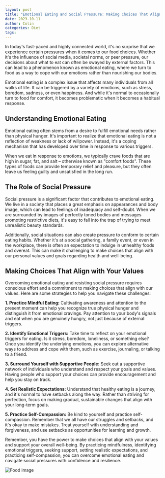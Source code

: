 ```yaml
---
layout: post
title: "Emotional Eating and Social Pressure: Making Choices That Align with Your Values"
date: 2023-10-11
author: Colin
categories: Diet
tags: 
---
```


In today's fast-paced and highly connected world, it's no surprise that we experience certain pressures when it comes to our food choices. Whether it's the influence of social media, societal norms, or peer pressure, our decisions about what to eat can often be swayed by external factors. This can lead to a phenomenon known as emotional eating, where we turn to food as a way to cope with our emotions rather than nourishing our bodies.

Emotional eating is a complex issue that affects many individuals from all walks of life. It can be triggered by a variety of emotions, such as stress, boredom, sadness, or even happiness. And while it's normal to occasionally turn to food for comfort, it becomes problematic when it becomes a habitual response.

## Understanding Emotional Eating

Emotional eating often stems from a desire to fulfill emotional needs rather than physical hunger. It's important to realize that emotional eating is not a reflection of weakness or lack of willpower. Instead, it's a coping mechanism that has developed over time in response to various triggers.

When we eat in response to emotions, we typically crave foods that are high in sugar, fat, and salt – otherwise known as "comfort foods". These types of foods can provide temporary relief and pleasure, but they often leave us feeling guilty and unsatisfied in the long run.

## The Role of Social Pressure

Social pressure is a significant factor that contributes to emotional eating. We live in a society that places a great emphasis on appearances and body image, which can lead to feelings of inadequacy and self-doubt. When we are surrounded by images of perfectly toned bodies and messages promoting restrictive diets, it's easy to fall into the trap of trying to meet unrealistic beauty standards.

Additionally, social situations can also create pressure to conform to certain eating habits. Whether it's at a social gathering, a family event, or even in the workplace, there is often an expectation to indulge in unhealthy foods and overeat. This can make it challenging to make choices that align with our personal values and goals regarding health and well-being.

## Making Choices That Align with Your Values

Overcoming emotional eating and resisting social pressure requires conscious effort and a commitment to making choices that align with our values. Here are some strategies to help you navigate these challenges:

**1. Practice Mindful Eating:** Cultivating awareness and attention to the present moment can help you recognize true physical hunger and distinguish it from emotional cravings. Pay attention to your body's signals and eat when you are genuinely hungry, not just because of external triggers.

**2. Identify Emotional Triggers:** Take time to reflect on your emotional triggers for eating. Is it stress, boredom, loneliness, or something else? Once you identify the underlying emotions, you can explore alternative ways to address and cope with them, such as exercise, journaling, or talking to a friend.

**3. Surround Yourself with Supportive People:** Seek out a supportive network of individuals who understand and respect your goals and values. Having people who support your choices can provide encouragement and help you stay on track.

**4. Set Realistic Expectations:** Understand that healthy eating is a journey, and it's normal to have setbacks along the way. Rather than striving for perfection, focus on making gradual, sustainable changes that align with your long-term goals.

**5. Practice Self-Compassion:** Be kind to yourself and practice self-compassion. Remember that we all have our struggles and setbacks, and it's okay to make mistakes. Treat yourself with understanding and forgiveness, and use setbacks as opportunities for learning and growth.

Remember, you have the power to make choices that align with your values and support your overall well-being. By practicing mindfulness, identifying emotional triggers, seeking support, setting realistic expectations, and practicing self-compassion, you can overcome emotional eating and navigate social pressures with confidence and resilience.

![Food image](https://source.unsplash.com/1600x900/?food)